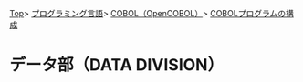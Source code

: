 [Top](../../../../index.md)\>
[プログラミング言語](../../../pgl.md)\>
[COBOL（OpenCOBOL）](../../language_0002.md)\>
[COBOLプログラムの構成](../COBOL_0001.md)

# データ部（DATA DIVISION）